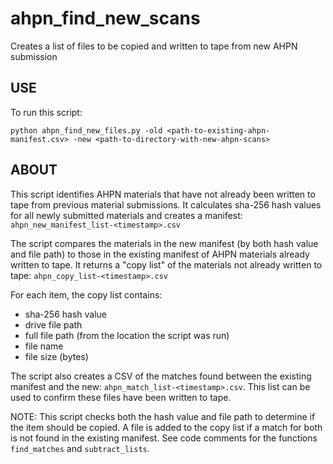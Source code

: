 # ahpn_find_new_scans

Creates a list of files to be copied and written to tape from new AHPN submission

## USE
To run this script:

`python ahpn_find_new_files.py -old <path-to-existing-ahpn-manifest.csv> -new <path-to-directory-with-new-ahpn-scans>`

## ABOUT
This script identifies AHPN materials that have not already been written to tape from previous material submissions. It calculates sha-256 hash values for all newly submitted materials and creates a manifest: `ahpn_new_manifest_list-<timestamp>.csv`

The script compares the materials in the new manifest (by both hash value and file path) to those in the existing manifest of AHPN materials already written to tape. It returns a "copy list" of the materials not already written to tape: `ahpn_copy_list-<timestamp>.csv`

For each item, the copy list contains: 
- sha-256 hash value
- drive file path
- full file path (from the location the script was run)
- file name
- file size (bytes)

The script also creates a CSV of the matches found between the existing manifest and the new: `ahpn_match_list-<timestamp>.csv`. This list can be used to confirm these files have been written to tape.

NOTE: This script checks both the hash value and file path to determine if the item should be copied. A file is added to the copy list if a match for both is not found in the existing manifest. See code comments for the functions `find_matches` and `subtract_lists`.